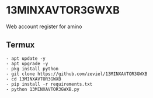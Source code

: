 # 13MINXAVTOR3GWXB
Web account register for amino

## Termux
```shell
- apt update -y
- apt upgrade -y
- pkg install python
- git clone https://github.com/zeviel/13MINXAVTOR3GWXB
- cd 13MINXAVTOR3GWXB
- pip install -r requirements.txt
- python 13MINXAVTOR3GWXB.py
```
